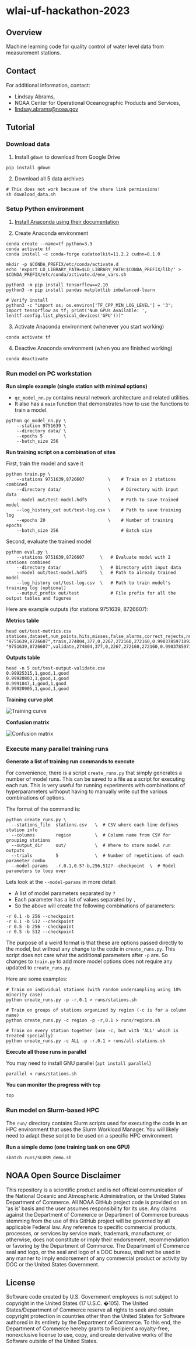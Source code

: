 # wlai-uf-hackathon-2023

## Overview

Machine learning code for quality control of water level data from measurement stations.

## Contact

For additional information, contact:

- Lindsay Abrams,
- NOAA Center for Operational Oceanographic Products and Services,
- lindsay.abrams@noaa.gov

## Tutorial

### Download data

1) Install `gdown` to download from Google Drive
<!-- end of the list -->

    pip install gdown


2) Download all 5 data archives 
<!-- end of the list -->

    # This does not work because of the share link permissions! 
    sh download_data.sh


### Setup Python environment 

1) [Install Anaconda using their documentation](https://docs.anaconda.com/free/anaconda/install/linux/)


2) Create Anaconda environment
<!-- end of the list -->

    conda create --name=tf python=3.9
    conda activate tf
    conda install -c conda-forge cudatoolkit=11.2.2 cudnn=8.1.0

    mkdir -p $CONDA_PREFIX/etc/conda/activate.d
    echo 'export LD_LIBRARY_PATH=$LD_LIBRARY_PATH:$CONDA_PREFIX/lib/' > $CONDA_PREFIX/etc/conda/activate.d/env_vars.sh

    python3 -m pip install tensorflow==2.10
    python3 -m pip install pandas matplotlib imbalanced-learn

    # Verify install
    python3 -c "import os; os.environ['TF_CPP_MIN_LOG_LEVEL'] = '3'; import tensorflow as tf; print('Num GPUs Available: ', len(tf.config.list_physical_devices('GPU')))"

3) Activate Anaconda environment (whenever you start working)
<!-- end of the list-->

    conda activate tf

4) Deactive Anaconda environment (when you are finished working)
<!-- end of the list -->

    conda deactivate


### Run model on PC workstation

**Run simple example (single station with minimal options)**

- `qc_model_nn.py` contains neural network architecture and related utilities.
- It also has a `main` function that demonstrates how to use the functions to train a model.
<!-- end of the list -->

    python qc_model_nn.py \ 
        --station 9751639 \
        --directory data/ \
        --epochs 5        \
        --batch_size 256


**Run training script on a combination of sites**

First, train the model and save it

    python train.py \
        --stations 9751639,8726607         \    # Train on 2 stations combined
        --directory data/                  \    # Directory with input data
        --model out/test-model.hdf5        \    # Path to save trained model
        --log_history_out out/test-log.csv \    # Path to save training log
        --epochs 20                        \    # Number of training epochs
        --batch_size 256                        # Batch size

Second, evaluate the trained model

    python eval.py \
        --stations 9751639,8726607      \   # Evaluate model with 2 stations combined
        --directory data/               \   # Directory with input data
        --model out/test-model.hdf5     \   # Path to already trained model
        --log_history out/test-log.csv  \   # Path to train model's training log (optional)
        --output_prefix out/test            # File prefix for all the output tables and figures

Here are example outputs (for stations 9751639, 8726607):


**Metrics table**

    head out/test-metrics.csv
    stations,dataset,num_points,hits,misses,false_alarms,correct_rejects,num_good_targets,prop_good_targets,num_bad_targets,prop_good_targets,accuracy,accuracy_bad_points,area_under_roc,prop_bad_targets
    "9751639,8726607",train,274804,377,0,2267,272160,272160,0.9903785971092124,2644,0.9903785971092124,0.9917504839813103,0.9917504839813103,0.993912049683109,0.009621402890787617
    "9751639,8726607",validate,274804,377,0,2267,272160,272160,0.9903785971092124,2644,0.9903785971092124,0.9917504839813103,0.9917504839813103,0.993912049683109,0.009621402890787617


**Outputs table**

    head -n 5 out/test-output-validate.csv
    0.99925315,1,good,1,good
    0.99920803,1,good,1,good
    0.9991847,1,good,1,good
    0.99920905,1,good,1,good


**Training curve plot**

![Training curve](out/test-training_curve.png)


**Confusion matrix**

![Confusion matrix](out/test-confusionmatrix-validate.png)

### Execute many parallel training runs

**Generate a list of training run commands to execute**

For convenience, there is a script `create_runs.py` that simply generates a number
of model runs. This can be saved to a file as a script for executing each run.
This is very useful for running experiments with combinations of hyperparameters
withoput having to manually write out the various combinations of options.

The format of the command is:

    python create_runs.py \
      --stations_file  stations.csv   \  # CSV where each line defines station info
      --columns        region         \  # Column name from CSV for grouping stations
      --output_dir     out/           \  # Where to store model run outputs
      --trials         5              \  # Number of repetitions of each parameter combo
      --model-params   -r,0.1,0.5?-b,256,512?--checkpoint  \  # Model parameters to loop over

Lets look at the `--model-params` in more detail:

- A list of model parameters separated by `?`
- Each parameter has a list of values separated by `,`
- So the above will create the following combinations of parameters:
<!-- end of the list -->

    -r 0.1 -b 256 --checkpoint
    -r 0.1 -b 512 --checkpoint
    -r 0.5 -b 256 --checkpoint
    -r 0.5 -b 512 --checkpoint

The purpose of a weird format is that these are options passed directly to the model,
but without any change to the code in `create_runs.py`. This script does not care
what the additional parameters after `-p` are. So changes to `train.py` to add more
model options does not require any updated to `create_runs.py`.

Here are some examples:

    # Train on individual stations (with random undersampling using 10% minority case)
    python create_runs.py -p -r,0.1 > runs/stations.sh

    # Train on groups of stations organized by region (-c is for a column name)
    python create_runs.py -c region -p -r,0.1 > runs/regions.sh

    # Train on every station together (use -c, but with 'ALL' which is treated specially)
    python create_runs.py -c ALL -p -r,0.1 > runs/all-stations.sh


**Execute all those runs in parallel**

You may need to install GNU parallel (`apt install parallel`)

    parallel < runs/stations.sh


**You can monitor the progress with `top`**

    top


### Run model on Slurm-based HPC

The `run/` directory contains Slurm scripts used for executing the code in an HPC environment that uses the Slurm Workload Manager. You will likely need to adapt these script to be used on a specific HPC environment.

**Run a simple demo (one training task on one GPU)**

    sbatch runs/SLURM_demo.sh


## NOAA Open Source Disclaimer

This repository is a scientific product and is not official communication of the National Oceanic and Atmospheric Administration, or the United States Department of Commerce. All NOAA GitHub project code is provided on an 'as is' basis and the user assumes responsibility for its use. Any claims against the Department of Commerce or Department of Commerce bureaus stemming from the use of this GitHub project will be governed by all applicable Federal law. Any reference to specific commercial products, processes, or services by service mark, trademark, manufacturer, or otherwise, does not constitute or imply their endorsement, recommendation or favoring by the Department of Commerce. The Department of Commerce seal and logo, or the seal and logo of a DOC bureau, shall not be used in any manner to imply endorsement of any commercial product or activity by DOC or the United States Government.

## License

Software code created by U.S. Government employees is not subject to copyright in the United States (17 U.S.C. �105). The United States/Department of Commerce reserve all rights to seek and obtain copyright protection in countries other than the United States for Software authored in its entirety by the Department of Commerce. To this end, the Department of Commerce hereby grants to Recipient a royalty-free, nonexclusive license to use, copy, and create derivative works of the Software outside of the United States.
